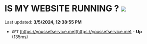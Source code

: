 # IS MY WEBSITE RUNNING ? [![](https://img.shields.io/static/v1?label=Sponsor&message=%E2%9D%A4&logo=GitHub&color=%23fe8e86)](https://github.com/sponsors/<username>)

Last updated: **3/5/2024, 12:38:55 PM**

- `GET` [https://youssefservice.me](https://youssefservice.me) - **Up** (135ms)
